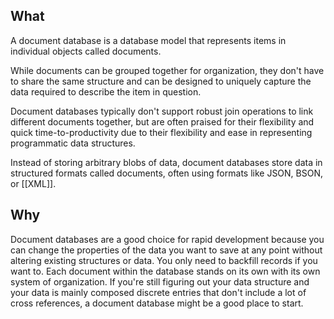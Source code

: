 ## What
A document database is a database model that represents items in individual objects called documents.

While documents can be grouped together for organization, they don't have to share the same structure and can be designed to uniquely capture the data required to describe the item in question. 

Document databases typically don't support robust join operations to link different documents together, but are often praised for their flexibility and quick time-to-productivity due to their flexibility and ease in representing programmatic data structures.

Instead of storing arbitrary blobs of data, document databases store data in structured formats called documents, often using formats like JSON, BSON, or [[XML]].

## Why
Document databases are a good choice for rapid development because you can change the properties of the data you want to save at any point without altering existing structures or data. You only need to backfill records if you want to. Each document within the database stands on its own with its own system of organization. If you're still figuring out your data structure and your data is mainly composed discrete entries that don't include a lot of cross references, a document database might be a good place to start.